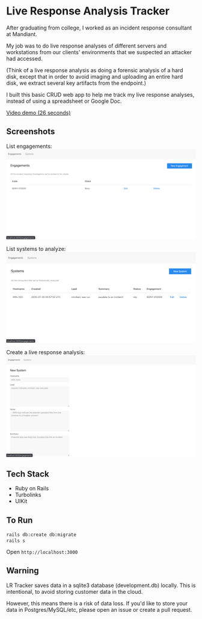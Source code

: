 # Live Response Analysis Tracker

After graduating from college, I worked as an incident response consultant at Mandiant.

My job was to do live response analyses of different servers and workstations from our clients' environments that we suspected an attacker had accessed.

(Think of a live response analysis as doing a forensic analysis of a hard disk, except that in order
to avoid imaging and uploading an entire hard disk, we extract several key artifacts from the endpoint.)

I built this basic CRUD web app to help me track my live response analyses, instead of using
a spreadsheet or Google Doc.

[Video demo (26 seconds)](https://www.youtube.com/watch?v=AoT-8jU3dzM)

## Screenshots

List engagements:
![Engagements](screenshots/engagements.png)

List systems to analyze:
![Systems](screenshots/systems.png)

Create a live response analysis:
![Edit LR](screenshots/new_system.png)

## Tech Stack

- Ruby on Rails
- Turbolinks
- UIKit

## To Run

```
rails db:create db:migrate
rails s
```

Open `http://localhost:3000`

## Warning

LR Tracker saves data in a sqlite3 database (development.db) locally. This is intentional, to avoid storing customer data in the cloud.

However, this means there is a risk of data loss. If you'd like to store your data in Postgres/MySQL/etc, please open an issue or create a pull request.
